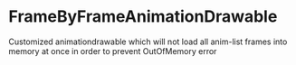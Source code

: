# FrameByFrameAnimationDrawable
Customized animationdrawable which will not load all anim-list frames into memory at once in order to prevent OutOfMemory error
